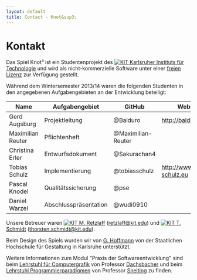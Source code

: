 ```yaml
---
layout: default
title: Contact - Knot&sup3;
---
```


# Kontakt

Das Spiel Knot&sup3; ist ein Studentenprojekt des [![KIT]({{site.baseurl}}img/kit.ico "KIT") Karlsruher Instituts für Technologie](http://www.informatik.kit.edu/)
und wird als nicht-kommerzielle Software unter einer [freien Lizenz](license.html) zur Verfügung gestellt.

Während dem Wintersemester 2013/14 waren die folgenden Studenten in den angegebenen Aufgabengebieten an der Entwicklung beteiligt:

| Name              | Aufgabengebiet             | GitHub              | Website                        |
| ----------------- | -------------------------- | ------------------- | ------------------------------ |
| Gerd Augsburg     | Projektleitung             | @Balduro            | <http://balduro.de.gg>         |
| Maximilian Reuter | Pflichtenheft              | @Maximilian-Reuter  |                                |
| Christina Erler   | Entwurfsdokument           | @Sakurachan4        |                                |
| Tobias Schulz     | Implementierung            | @tobiasschulz       | <http://www.tobias-schulz.eu>  |
| Pascal Knodel     | Qualitätssicherung         | @pse                |                                |
| Daniel Warzel     | Abschlusspräsentation      | @wudi0910           |                                |

Unsere Betreuer waren [![KIT]({{site.baseurl}}img/kit.ico "KIT") M. Retzlaff](https://cg.ivd.kit.edu/retzlaff/) (<retzlaff@kit.edu>) und [![KIT]({{site.baseurl}}img/kit.ico "KIT") T. Schmidt](https://cg.ivd.kit.edu/schmidt/index.php) (<thorsten.schmidt@kit.edu>).

Beim Design des Spiels wurden wir von [G. Hoffmann](http://postdigital.hfg-karlsruhe.de/users/greta-luise-hoffmann) von der Staatlichen Hochschule für Gestaltung in Karlsruhe unterstützt.

  Weitere Informationen zum Modul "Praxis der Softwareentwicklung" sind beim [Lehrstuhl für Computergrafik](http://cg.ivd.kit.edu/lehre/ws2013/pse/index.php)
von Professor [Dachsbacher](http://cg.ivd.kit.edu/dachsbacher/index.php) und beim [Lehrstuhl Programmierparadigmen](http://pp.info.uni-karlsruhe.de/lehre/WS201314/pse/)
von Professor [Snelting](http://pp.info.uni-karlsruhe.de/personhp/gregor_snelting.php) zu finden.
